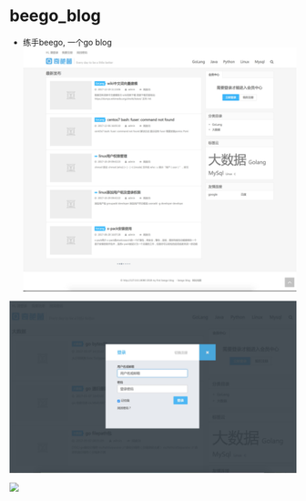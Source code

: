 # beego_blog
- 练手beego, 一个go blog
![](./_image/index.jpg)


![](./_image/2018-09-23-14-43-04.jpg)



![](./_image/2018-09-23-14-44-19.jpg)

